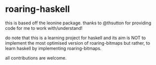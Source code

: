 # roaring-haskell

this is based off the leonine package. thanks to @thsutton for providing code for me to work with/understand! 

do note that this is a learning project for haskell and its aim is NOT to implement the most optimised version of roaring-bitmaps but rather, to learn haskell by implementing roaring-bitmaps.

all contributions are welcome.
